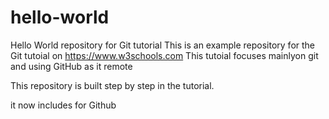 # hello-world
Hello World repository for Git tutorial
This is an example repository for the Git tutoial on https://www.w3schools.com
This tutoial focuses mainlyon git and using GitHub as it remote

This repository is built step by step in the tutorial.

it now includes for Github
